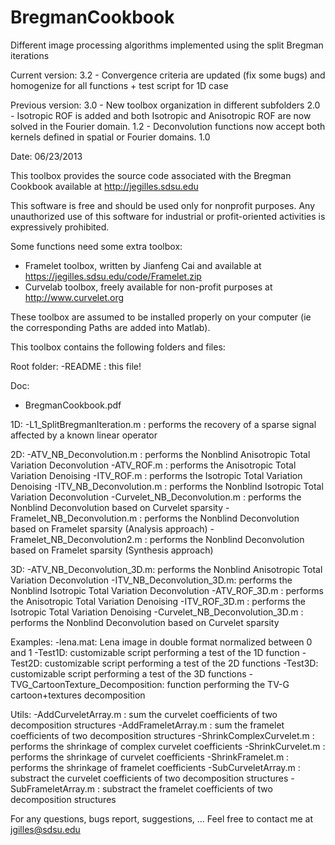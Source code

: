 # BregmanCookbook
 Different image processing algorithms implemented using the split Bregman iterations
 
Current version: 
3.2 - Convergence criteria are updated (fix some bugs) and homogenize for all functions + test script for 1D case

Previous version:
3.0 - New toolbox organization in different subfolders
2.0 - Isotropic ROF is added and both Isotropic and Anisotropic ROF are now solved in the Fourier domain.
1.2 - Deconvolution functions now accept both kernels defined in spatial or Fourier domains.
1.0
 
Date: 06/23/2013

This toolbox provides the source code associated with the Bregman Cookbook available at
http://jegilles.sdsu.edu

This software is free and should be used only for nonprofit purposes. Any
unauthorized use of this software for industrial or profit-oriented
activities is expressively prohibited.

Some functions need some extra toolbox:
- Framelet toolbox, written by Jianfeng Cai and available at https://jegilles.sdsu.edu/code/Framelet.zip
- Curvelab toolbox, freely available for non-profit purposes at http://www.curvelet.org

These toolbox are assumed to be installed properly on your computer (ie the corresponding
Paths are added into Matlab).

This toolbox contains the following folders and files:

Root folder:
-README : this file!

Doc:
- BregmanCookbook.pdf

1D:
-L1_SplitBregmanIteration.m : performs the recovery of a sparse signal affected by a known linear operator

2D:
-ATV_NB_Deconvolution.m : performs the Nonblind Anisotropic Total Variation Deconvolution
-ATV_ROF.m : performs the Anisotropic Total Variation Denoising
-ITV_ROF.m : performs the Isotropic Total Variation Denoising
-ITV_NB_Deconvolution.m : performs the Nonblind Isotropic Total Variation Deconvolution
-Curvelet_NB_Deconvolution.m : performs the Nonblind Deconvolution based on Curvelet sparsity
-Framelet_NB_Deconvolution.m : performs the Nonblind Deconvolution based on Framelet sparsity (Analysis approach)
-Framelet_NB_Deconvolution2.m : performs the Nonblind Deconvolution based on Framelet sparsity (Synthesis approach)

3D:
-ATV_NB_Deconvolution_3D.m: performs the Nonblind Anisotropic Total Variation Deconvolution
-ITV_NB_Deconvolution_3D.m: performs the Nonblind Isotropic Total Variation Deconvolution
-ATV_ROF_3D.m : performs the Anisotropic Total Variation Denoising
-ITV_ROF_3D.m : performs the Isotropic Total Variation Denoising
-Curvelet_NB_Deconvolution_3D.m : performs the Nonblind Deconvolution based on Curvelet sparsity

Examples:
-lena.mat: Lena image in double format normalized between 0 and 1
-Test1D: customizable script performing a test of the 1D function
-Test2D: customizable script performing a test of the 2D functions
-Test3D: customizable script performing a test of the 3D functions
-TVG_CartoonTexture_Decomposition: function performing the TV-G cartoon+textures decomposition

Utils:
-AddCurveletArray.m : sum the curvelet coefficients of two decomposition structures
-AddFrameletArray.m : sum the framelet coefficients of two decomposition structures
-ShrinkComplexCurvelet.m : performs the shrinkage of complex curvelet coefficients
-ShrinkCurvelet.m : performs the shrinkage of curvelet coefficients
-ShrinkFramelet.m : performs the shrinkage of framelet coefficients
-SubCurveletArray.m : substract the curvelet coefficients of two decomposition structures
-SubFrameletArray.m : substract the framelet coefficients of two decomposition structures

For any questions, bugs report, suggestions, ... Feel free to contact me at jgilles@sdsu.edu
